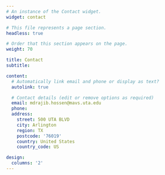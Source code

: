 ```yaml
---
# An instance of the Contact widget.
widget: contact

# This file represents a page section.
headless: true

# Order that this section appears on the page.
weight: 70

title: Contact
subtitle:

content:
  # Automatically link email and phone or display as text?
  autolink: true

  # Contact details (edit or remove options as required)
  email: mdrajib.hossen@mavs.uta.edu
  phone: 
  address:
    street: 500 UTA BLVD
    city: Arlington
    region: TX
    postcode: '76019'
    country: United States
    country_code: US

design:
  columns: '2'
---
```

